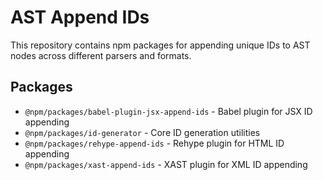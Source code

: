 # AST Append IDs

This repository contains npm packages for appending unique IDs to AST nodes across different parsers and formats.

## Packages

- `@npm/packages/babel-plugin-jsx-append-ids` - Babel plugin for JSX ID appending
- `@npm/packages/id-generator` - Core ID generation utilities
- `@npm/packages/rehype-append-ids` - Rehype plugin for HTML ID appending
- `@npm/packages/xast-append-ids` - XAST plugin for XML ID appending